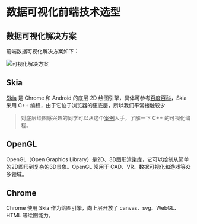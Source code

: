 # 数据可视化前端技术选型

## 数据可视化解决方案

前端数据可视化解决方案如下：

![可视化解决方案](https://book.youbaobao.xyz/datav-res/datav/datav-tech-arch.png)

## Skia

[Skia](https://github.com/google/skia) 是 Chrome 和 Android 的底层 2D 绘图引擎，具体可参考[百度百科](https://baike.baidu.com/item/skia/1287196)，Skia 采用 C++ 编程，由于它位于浏览器的更底层，所以我们平常接触较少

> 对底层绘图感兴趣的同学可以从这个[案例](http://www.kevinbeason.com/smallpt/)入手，了解一下 C++ 的可视化编程。

## OpenGL

OpenGL（Open Graphics Library）是2D、3D图形渲染库，它可以绘制从简单的2D图形到复杂的3D景象。OpenGL 常用于 CAD、VR、数据可视化和游戏等众多领域。

## Chrome

Chrome 使用 Skia 作为绘图引擎，向上层开放了 canvas、svg、WebGL、HTML 等绘图能力。


